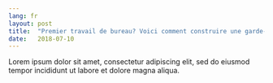 ```yaml
---
lang: fr
layout: post
title:  "Premier travail de bureau? Voici comment construire une garde-robe de travail sur un budget"
date:   2018-07-10
---
```


Lorem ipsum dolor sit amet, consectetur adipiscing elit, sed do eiusmod tempor incididunt ut labore et dolore magna aliqua.
